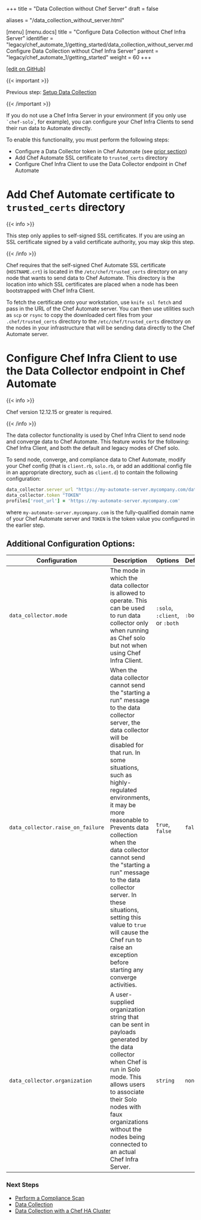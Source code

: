 +++
title = "Data Collection without Chef Server"
draft = false

aliases = "/data_collection_without_server.html"

[menu]
  [menu.docs]
    title = "Configure Data Collection without Chef Infra Server"
    identifier = "legacy/chef_automate_1/getting_started/data_collection_without_server.md Configure Data Collection without Chef Infra Server"
    parent = "legacy/chef_automate_1/getting_started"
    weight = 60
+++    

[\[edit on
GitHub\]](https://github.com/chef/chef-web-docs/blob/master/chef_master/source/data_collection_without_server.rst)

<meta name="robots" content="noindex">

{{< important >}}

Previous step: [Setup Data Collection](/data_collection/)

{{< /important >}}

If you do not use a Chef Infra Server in your environment (if you only
use `` `chef-solo ``\`, for example), you can configure your Chef Infra
Clients to send their run data to Automate directly.

To enable this functionality, you must perform the following steps:

-   Configure a Data Collector token in Chef Automate (see [prior
    section](/data_collection.html#step-1-configure-a-data-collector-token-in-chef-automate))
-   Add Chef Automate SSL certificate to `trusted_certs` directory
-   Configure Chef Infra Client to use the Data Collector endpoint in
    Chef Automate

Add Chef Automate certificate to `trusted_certs` directory
==========================================================

{{< info >}}

This step only applies to self-signed SSL certificates. If you are using
an SSL certificate signed by a valid certificate authority, you may skip
this step.

{{< /info >}}

Chef requires that the self-signed Chef Automate SSL certificate
(`HOSTNAME.crt`) is located in the `/etc/chef/trusted_certs` directory
on any node that wants to send data to Chef Automate. This directory is
the location into which SSL certificates are placed when a node has been
bootstrapped with Chef Infra Client.

To fetch the certificate onto your workstation, use `knife ssl fetch`
and pass in the URL of the Chef Automate server. You can then use
utilities such as `scp` or `rsync` to copy the downloaded cert files
from your `.chef/trusted_certs` directory to the
`/etc/chef/trusted_certs` directory on the nodes in your infrastructure
that will be sending data directly to the Chef Automate server.

Configure Chef Infra Client to use the Data Collector endpoint in Chef Automate
===============================================================================

{{< info >}}

Chef version 12.12.15 or greater is required.

{{< /info >}}

The data collector functionality is used by Chef Infra Client to send
node and converge data to Chef Automate. This feature works for the
following: Chef Infra Client, and both the default and legacy modes of
Chef solo.

To send node, converge, and compliance data to Chef Automate, modify
your Chef config (that is `client.rb`, `solo.rb`, or add an additional
config file in an appropriate directory, such as `client.d`) to contain
the following configuration:

``` ruby
data_collector.server_url "https://my-automate-server.mycompany.com/data-collector/v0/"
data_collector.token "TOKEN"
profiles['root_url'] = 'https://my-automate-server.mycompany.com'
```

where `my-automate-server.mycompany.com` is the fully-qualified domain
name of your Chef Automate server and `TOKEN` is the token value you
configured in the earlier step.

Additional Configuration Options:
---------------------------------

<table>
<colgroup>
<col style="width: 12%" />
<col style="width: 50%" />
<col style="width: 25%" />
<col style="width: 12%" />
</colgroup>
<thead>
<tr class="header">
<th>Configuration</th>
<th>Description</th>
<th>Options</th>
<th>Default</th>
</tr>
</thead>
<tbody>
<tr class="odd">
<td><code>data_collector.mode</code></td>
<td>The mode in which the data collector is allowed to operate. This can be used to run data collector only when running as Chef solo but not when using Chef Infra Client.</td>
<td><code>:solo</code>, <code>:client</code>, or <code>:both</code></td>
<td><code>:both</code></td>
</tr>
<tr class="even">
<td><code>data_collector.raise_on_failure</code></td>
<td>When the data collector cannot send the "starting a run" message to the data collector server, the data collector will be disabled for that run. In some situations, such as highly-regulated environments, it may be more reasonable to Prevents data collection when the data collector cannot send the "starting a run" message to the data collector server. In these situations, setting this value to <code>true</code> will cause the Chef run to raise an exception before starting any converge activities.</td>
<td><code>true</code>, <code>false</code></td>
<td><code>false</code></td>
</tr>
<tr class="odd">
<td><code>data_collector.organization</code></td>
<td>A user-supplied organization string that can be sent in payloads generated by the data collector when Chef is run in Solo mode. This allows users to associate their Solo nodes with faux organizations without the nodes being connected to an actual Chef Infra Server.</td>
<td><code>string</code></td>
<td><code>none</code></td>
</tr>
</tbody>
</table>

### Next Steps

-   [Perform a Compliance Scan](/perform_compliance_scan/)
-   [Data Collection](/data_collection/)
-   [Data Collection with a Chef HA Cluster](/data_collection_ha/)
